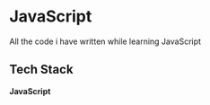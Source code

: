 # JavaScript
All the code i have written while learning JavaScript


## Tech Stack

**JavaScript** 
